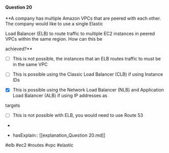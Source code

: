 #### Question  20


**A company has multiple Amazon VPCs that are peered with each other. The company would like to use a single Elastic

Load Balancer (ELB) to route traffic to multiple EC2 instances in peered VPCs within the same region. How can this be

achieved?**


- [ ] This is not possible, the instances that an ELB routes traffic to must be in the same VPC


- [ ] This is possible using the Classic Load Balancer (CLB) if using Instance IDs


- [x] This is possible using the Network Load Balancer (NLB) and Application Load Balancer (ALB) if using IP addresses as

targets


- [ ] This is not possible with ELB, you would need to use Route 53


*

- hasExplain:: [[explanation_Question  20.md]]

#elb #ec2 #routes #vpc #elastic 